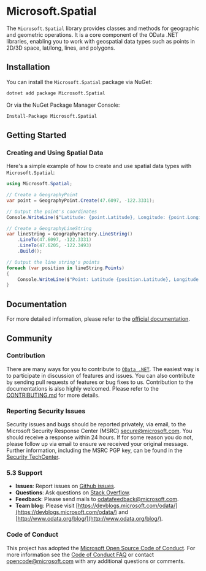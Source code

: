 # Microsoft.Spatial

The `Microsoft.Spatial` library provides classes and methods for geographic and geometric operations. It is a core component of the OData .NET libraries, enabling you to work with geospatial data types such as points in 2D/3D space, lat/long, lines, and polygons.

## Installation

You can install the `Microsoft.Spatial` package via NuGet:

```sh
dotnet add package Microsoft.Spatial
```

Or via the NuGet Package Manager Console:

```sh
Install-Package Microsoft.Spatial
```

## Getting Started

### Creating and Using Spatial Data

Here's a simple example of how to create and use spatial data types with `Microsoft.Spatial`:

```csharp
using Microsoft.Spatial;

// Create a GeographyPoint
var point = GeographyPoint.Create(47.6097, -122.3331);

// Output the point's coordinates
Console.WriteLine($"Latitude: {point.Latitude}, Longitude: {point.Longitude}");

// Create a GeographyLineString
var lineString = GeographyFactory.LineString()
    .LineTo(47.6097, -122.3331)
    .LineTo(47.6205, -122.3493)
    .Build();

// Output the line string's points
foreach (var position in lineString.Points)
{
    Console.WriteLine($"Point: Latitude {position.Latitude}, Longitude {position.Longitude}");
}
```

## Documentation

For more detailed information, please refer to the [official documentation](https://learn.microsoft.com/odata/spatial/define-property).


## Community

### Contribution

There are many ways for you to contribute to [`OData .NET`](https://github.com/OData/odata.net). The easiest way is to participate in discussion of features and issues. You can also contribute by sending pull requests of features or bug fixes to us. Contribution to the documentations is also highly welcomed. Please refer to the [CONTRIBUTING.md](https://github.com/OData/odata.net/blob/main/.github/CONTRIBUTING.md) for more details.

### Reporting Security Issues

Security issues and bugs should be reported privately, via email, to the Microsoft Security Response Center (MSRC) <secure@microsoft.com>. You should receive a response within 24 hours. If for some reason you do not, please follow up via email to ensure we received your original message. Further information, including the MSRC PGP key, can be found in the [Security TechCenter](https://www.microsoft.com/msrc/faqs-report-an-issue).

### 5.3 Support

- **Issues**: Report issues on [Github issues](https://github.com/OData/odata.net/issues).
- **Questions**: Ask questions on [Stack Overflow](http://stackoverflow.com/questions/ask?tags=odata).
- **Feedback**: Please send mails to [odatafeedback@microsoft.com](mailto:odatafeedback@microsoft.com).
- **Team blog**: Please visit [https://devblogs.microsoft.com/odata/](https://devblogs.microsoft.com/odata/) and [http://www.odata.org/blog/](http://www.odata.org/blog/).

### Code of Conduct

This project has adopted the [Microsoft Open Source Code of Conduct](https://opensource.microsoft.com/codeofconduct/). For more information see the [Code of Conduct FAQ](https://opensource.microsoft.com/codeofconduct/faq/) or contact [opencode@microsoft.com](mailto:opencode@microsoft.com) with any additional questions or comments.